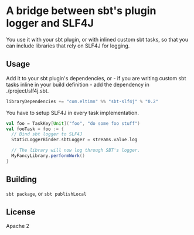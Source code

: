 # A bridge between sbt's plugin logger and SLF4J

You use it with your sbt plugin, or with inlined custom sbt tasks, so that you can
include libraries that rely on SLF4J for logging.

## Usage
Add it to your sbt plugin's dependencies, or - if you
are writing custom sbt tasks inline in your build
definition - add the dependency in ./project/slf4j.sbt.

```sbt
libraryDependencies += "com.eltimn" %% "sbt-slf4j" % "0.2"
```

You have to setup SLF4J in every task implementation.
```scala
val foo = TaskKey[Unit]("foo", "do some foo stuff")
val fooTask = foo := {
  // Bind sbt logger to SLF4J
  StaticLoggerBinder.sbtLogger = streams.value.log

  // The library will now log through SBT's logger.
  MyFancyLibrary.performWork()
}
```

## Building
`sbt package`, or `sbt publishLocal`

## License
Apache 2
